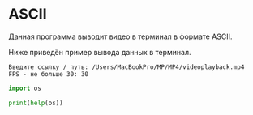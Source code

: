 # ASCII

Данная программа выводит видео в терминал в формате ASCII.

Ниже приведён пример вывода данных в терминал.

```text
Введите ссылку / путь: /Users/MacBookPro/MP/MP4/videoplayback.mp4
FPS - не больше 30: 30
```

```python
import os

print(help(os))
```
